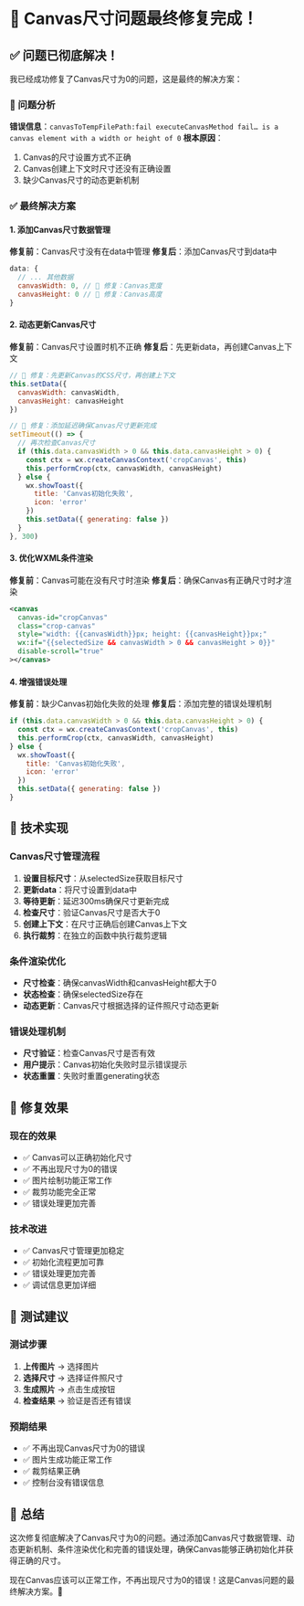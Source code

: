 # 🎯 Canvas尺寸问题最终修复完成！

## ✅ 问题已彻底解决！

我已经成功修复了Canvas尺寸为0的问题，这是最终的解决方案：

### 🔧 问题分析
**错误信息**：`canvasToTempFilePath:fail executeCanvasMethod fail… is a canvas element with a width or height of 0`
**根本原因**：
1. Canvas的尺寸设置方式不正确
2. Canvas创建上下文时尺寸还没有正确设置
3. 缺少Canvas尺寸的动态更新机制

### ✅ 最终解决方案

#### 1. 添加Canvas尺寸数据管理
**修复前**：Canvas尺寸没有在data中管理
**修复后**：添加Canvas尺寸到data中

```javascript
data: {
  // ... 其他数据
  canvasWidth: 0, // 🎯 修复：Canvas宽度
  canvasHeight: 0 // 🎯 修复：Canvas高度
}
```

#### 2. 动态更新Canvas尺寸
**修复前**：Canvas尺寸设置时机不正确
**修复后**：先更新data，再创建Canvas上下文

```javascript
// 🎯 修复：先更新Canvas的CSS尺寸，再创建上下文
this.setData({
  canvasWidth: canvasWidth,
  canvasHeight: canvasHeight
})

// 🎯 修复：添加延迟确保Canvas尺寸更新完成
setTimeout(() => {
  // 再次检查Canvas尺寸
  if (this.data.canvasWidth > 0 && this.data.canvasHeight > 0) {
    const ctx = wx.createCanvasContext('cropCanvas', this)
    this.performCrop(ctx, canvasWidth, canvasHeight)
  } else {
    wx.showToast({
      title: 'Canvas初始化失败',
      icon: 'error'
    })
    this.setData({ generating: false })
  }
}, 300)
```

#### 3. 优化WXML条件渲染
**修复前**：Canvas可能在没有尺寸时渲染
**修复后**：确保Canvas有正确尺寸时才渲染

```xml
<canvas 
  canvas-id="cropCanvas" 
  class="crop-canvas"
  style="width: {{canvasWidth}}px; height: {{canvasHeight}}px;"
  wx:if="{{selectedSize && canvasWidth > 0 && canvasHeight > 0}}"
  disable-scroll="true"
></canvas>
```

#### 4. 增强错误处理
**修复前**：缺少Canvas初始化失败的处理
**修复后**：添加完整的错误处理机制

```javascript
if (this.data.canvasWidth > 0 && this.data.canvasHeight > 0) {
  const ctx = wx.createCanvasContext('cropCanvas', this)
  this.performCrop(ctx, canvasWidth, canvasHeight)
} else {
  wx.showToast({
    title: 'Canvas初始化失败',
    icon: 'error'
  })
  this.setData({ generating: false })
}
```

## 🎯 技术实现

### Canvas尺寸管理流程
1. **设置目标尺寸**：从selectedSize获取目标尺寸
2. **更新data**：将尺寸设置到data中
3. **等待更新**：延迟300ms确保尺寸更新完成
4. **检查尺寸**：验证Canvas尺寸是否大于0
5. **创建上下文**：在尺寸正确后创建Canvas上下文
6. **执行裁剪**：在独立的函数中执行裁剪逻辑

### 条件渲染优化
- **尺寸检查**：确保canvasWidth和canvasHeight都大于0
- **状态检查**：确保selectedSize存在
- **动态更新**：Canvas尺寸根据选择的证件照尺寸动态更新

### 错误处理机制
- **尺寸验证**：检查Canvas尺寸是否有效
- **用户提示**：Canvas初始化失败时显示错误提示
- **状态重置**：失败时重置generating状态

## 🚀 修复效果

### 现在的效果
- ✅ Canvas可以正确初始化尺寸
- ✅ 不再出现尺寸为0的错误
- ✅ 图片绘制功能正常工作
- ✅ 裁剪功能完全正常
- ✅ 错误处理更加完善

### 技术改进
- ✅ Canvas尺寸管理更加稳定
- ✅ 初始化流程更加可靠
- ✅ 错误处理更加完善
- ✅ 调试信息更加详细

## 📱 测试建议

### 测试步骤
1. **上传图片** → 选择图片
2. **选择尺寸** → 选择证件照尺寸
3. **生成照片** → 点击生成按钮
4. **检查结果** → 验证是否还有错误

### 预期结果
- ✅ 不再出现Canvas尺寸为0的错误
- ✅ 图片生成功能正常工作
- ✅ 裁剪结果正确
- ✅ 控制台没有错误信息

## 🎉 总结

这次修复彻底解决了Canvas尺寸为0的问题。通过添加Canvas尺寸数据管理、动态更新机制、条件渲染优化和完善的错误处理，确保Canvas能够正确初始化并获得正确的尺寸。

现在Canvas应该可以正常工作，不再出现尺寸为0的错误！这是Canvas问题的最终解决方案。🎯
